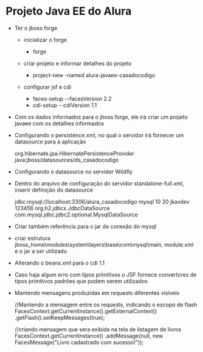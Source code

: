 # Projeto Java EE do Alura

* Ter o jboss forge

	* inicializar o forge
		
		* forge
			
	* criar projeto e informar detalhes do projeto
	
		* project-new -named alura-javaee-casadocodigo
		
	* configurar jsf e cdi
		
		* faces-setup --facesVersion 2.2
		* cdi-setup --cdiVersion 1.1 
	
* Com os dados informados para o jboss forge, ele irá criar um projeto javaee com os detalhes informados
		
* Configurando o persistence.xml, no qual o servidor irá fornecer um datasource para à aplicação
	
	<?xml version="1.0" encoding="UTF-8"?>
	<persistence 
		xmlns="http://xmlns.jcp.org/xml/ns/persistence"
		xmlns:xsi="http://www.w3.org/2001/XMLSchema-instance"
		xsi:schemaLocation="http://xmlns.jcp.org/xml/ns/persistence http://xmlns.jcp.org/xml/ns/persistence/persistence_2_1.xsd"
		version="2.1">
		<persistence-unit name="casadocodigo-dev" transaction-type="JTA">
			<provider>org.hibernate.jpa.HibernatePersistenceProvider</provider>
			<!-- Utilizando datasource disponibilizado pelo servidor -->
			<!-- Datasource disponibilidado atraves do JNDI -->
			<jta-data-source>java:jboss/datasources/ds_casadocodigo</jta-data-source>
			<properties>
				<property name="hibernate.hbm2ddl.auto" value="update"/>
				<property name="hibernate.show_sql" value="true" />
				<property name="hibernate.format_sql" value="true" />
				<property name="hibernate.dialect" value="org.hibernate.dialect.MySQL5InnoDBDialect" />
			</properties>
		</persistence-unit>
	</persistence>	
	
* Configurando o datasource no servidor Wildfly
* Dentro do arquivo de configuração do servidor standalone-full.xml, inserir definição do datasource
	
	<datasource jndi-name="java:jboss/datasources/ds_casadocodigo" pool-name="dscasadocodigo" enabled="true" use-java-context="true">
	    <connection-url>jdbc:mysql://localhost:3306/alura_casadocodigo</connection-url>
	    <driver>mysql</driver>
	    <pool>
	        <min-pool-size>10</min-pool-size>
	        <max-pool-size>20</max-pool-size>
	    </pool>
	    <security>
	        <user-name>jkavdev</user-name>
	        <password>123456</password>
	    </security>
	</datasource>
	<drivers>
	    <driver name="h2" module="com.h2database.h2">
	        <xa-datasource-class>org.h2.jdbcx.JdbcDataSource</xa-datasource-class>
	    </driver>
	    <driver name="mysql" module="com.mysql">
	        <xa-datasource-class>com.mysql.jdbc.jdbc2.optional.MysqlDataSource</xa-datasource-class>
	    </driver>
	</drivers>	 

* Criar também referência para o jar de conexão do mysql
* criar estrutura jboss_home\modules\system\layers\base\com\mysql\main, module.xml e o jar a ser utilizado
	
	<?xml version="1.0" encoding="UTF-8"?>
	<module xmlns="urn:jboss:module:1.3" name="com.mysql">
	    <resources>
	        <resource-root path="mysql-connector-java-5.1.38.jar"/>
	    </resources>
	    <dependencies>
	        <module name="javax.api"/>
	    </dependencies>
	</module>	

* Alterando o beans.xml para o cdi 1.1

	<beans 
		xmlns="http://xmlns.jcp.org/xml/ns/javaee" 
		xmlns:xsi="http://www.w3.org/2001/XMLSchema-instance"
		xsi:schemaLocation="http://xmlns.jcp.org/xml/ns/javaee 
			http://xmlns.jcp.org/xml/ns/javaee/beans_1_1.xsd"
		bean-discovery-mode="all"
		version="1.1">
	</beans>	
	
* Caso haja algum erro com tipos primitivos o JSF fornece convertores de tipos primitivos padrões que podem serem utilizados
	
	<div>
		<h:outputLabel value="Autores" />
		<h:selectManyListbox value="#{adminLivrosBean.autoresId}"
			converter="javax.faces.Integer">
			<f:selectItems value="#{adminLivrosBean.autores}"
				var="autor" itemValue="#{autor.id}" itemLabel="#{autor.nome}"/>
		</h:selectManyListbox>
	</div>	
	
* Mantendo mensagens produzidas em requests diferentes visíveis
	
	//Mantendo a mensagem entre os requests, indicando o escopo de flash
	FacesContext.getCurrentInstance().getExternalContext()
			.getFlash().setKeepMessages(true);

	//criando mensagem que sera exibida na tela de listagem de livros
	FacesContext.getCurrentInstance()
		.addMessage(null, new FacesMessage("Livro cadastrado com sucesso!"));	
